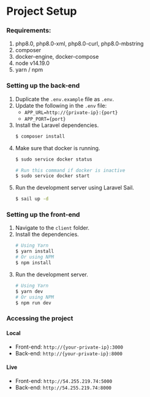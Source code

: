 # Project Setup

### Requirements:

1. php8.0, php8.0-xml, php8.0-curl, php8.0-mbstring
2. composer
3. docker-engine, docker-compose
4. node v14.19.0
5. yarn / npm

### Setting up the back-end

1. Duplicate the `.env.example` file as `.env`.
2. Update the following in the `.env` file:
    - `APP_URL=http://{private-ip}:{port}`
    - `APP_PORT={port}`
3. Install the Laravel dependencies.
    ```bash
    $ composer install
    ```
4. Make sure that docker is running.
    ```bash
   $ sudo service docker status
   
   # Run this command if docker is inactive
   $ sudo service docker start
   ```
5. Run the development server using Laravel Sail.
    ```bash
    $ sail up -d
    ```

### Setting up the front-end

1. Navigate to the `client` folder.
2. Install the dependencies.
    ```bash
   # Using Yarn
   $ yarn install
   # Or using NPM
   $ npm install
    ```
3. Run the development server.
    ```bash
   # Using Yarn
   $ yarn dev
   # Or using NPM
   $ npm run dev
    ```
   
### Accessing the project
#### Local
* Front-end: `http://{your-private-ip}:3000`
* Back-end: `http://{your-private-ip}:8000`

#### Live
* Front-end: `http://54.255.219.74:5000`
* Back-end: `http://54.255.219.74:8000`
